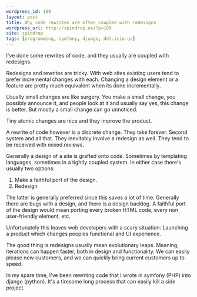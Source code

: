 ```yaml
---
wordpress_id: 189
layout: post
title: Why code rewrites are often coupled with redesigns
wordpress_url: http://spindrop.us/?p=189
site: spindrop
tags: [programming, symfony, django, del.icio.us]
---
```

I've done some rewrites of code, and they usually are coupled with redesigns.

Redesigns and rewrites are tricky.  With web sites existing users tend to prefer incremental changes with each.  Changing a design element or a feature are pretty much equivalent when its done incrementally.

Usually small changes are like surgery.  You make a small change, you possibly announce it, and people look at it and usually say yes, this change is better.  But mostly a small change can go unnoticed.

Tiny atomic changes are nice and they improve the product.

A rewrite of code however is a discrete change.  They take forever.  Second system and all that.  They inevitably involve a redesign as well.  They tend to be received with mixed reviews.

Generally a design of a site is grafted onto code.  Sometimes by templating languages, sometimes in a tightly coupled system.  In either case there's usually two options:

1. Make a faithful port of the design.
2. Redesign

The latter is generally preferred since this saves a lot of time.  Generally there are bugs with a design, and there is a design backlog.   A faithful port of the design would mean porting every broken HTML code, every non user-friendly element, etc.

Unfortunately this leaves web developers with a scary situation: Launching a product which changes peoples functional and UI experience.

The good thing is redesigns usually mean evolutionary leaps.  Meaning, iterations can happen faster, both in design and functionality.  We can easily please new customers, and we can quickly bring current customers up to speed.

In my spare time, I've been rewriting code that I wrote in symfony (PHP) into django (python).  It's a tiresome long process that can easily kill a side project.
